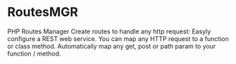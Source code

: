 # RoutesMGR
PHP Routes Manager
Create routes to handle any http request:
Easyly configure a REST web service.
You can map any HTTP request to a function or class method.
Automatically map any get, post or path param to your function / method.
